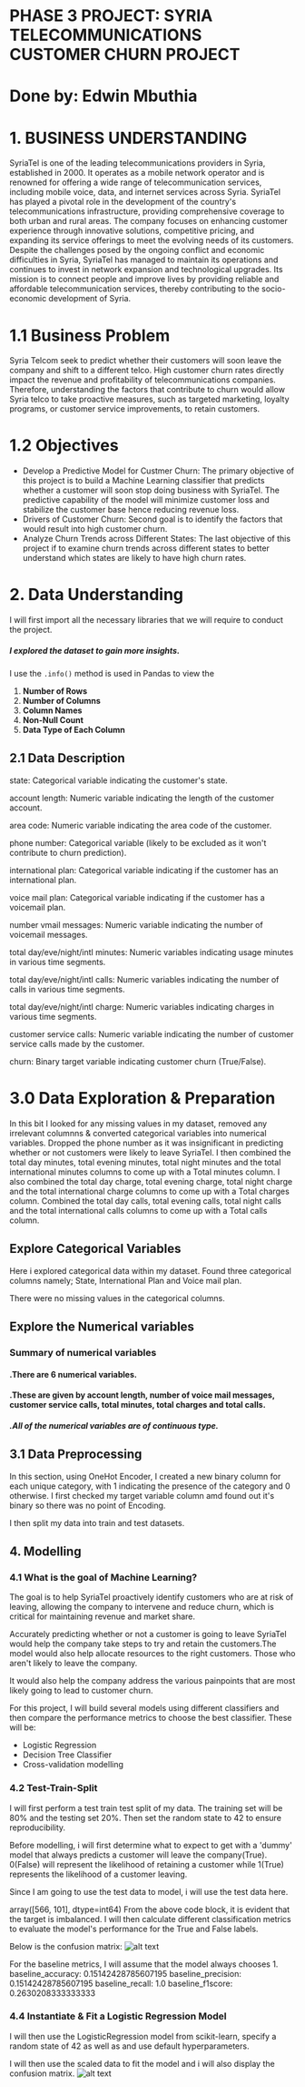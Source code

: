 # PHASE 3 PROJECT: SYRIA TELECOMMUNICATIONS CUSTOMER CHURN PROJECT
# Done by: Edwin Mbuthia

# 1. BUSINESS UNDERSTANDING
SyriaTel is one of the leading telecommunications providers in Syria, established in 2000. It operates as a mobile network operator and is renowned for offering a wide range of telecommunication services, including mobile voice, data, and internet services across Syria. SyriaTel has played a pivotal role in the development of the country's telecommunications infrastructure, providing comprehensive coverage to both urban and rural areas. The company focuses on enhancing customer experience through innovative solutions, competitive pricing, and expanding its service offerings to meet the evolving needs of its customers. Despite the challenges posed by the ongoing conflict and economic difficulties in Syria, SyriaTel has managed to maintain its operations and continues to invest in network expansion and technological upgrades. Its mission is to connect people and improve lives by providing reliable and affordable telecommunication services, thereby contributing to the socio-economic development of Syria.
# 1.1 Business Problem
Syria Telcom seek to predict whether their customers will soon leave the company and shift to a different telco. High customer churn rates directly impact the revenue and profitability of telecommunications companies. Therefore, understanding the factors that contribute to churn  would allow Syria telco to take proactive measures, such as targeted marketing, loyalty programs, or customer service improvements, to retain customers.
# 1.2 Objectives
- Develop a Predictive Model for Custmer Churn: The primary objective of this project is to build a Machine Learning classifier that predicts whether a customer will soon stop doing business with SyriaTel. The predictive capability of the model will minimize customer loss and stabilize the customer base hence reducing revenue loss.
- Drivers of Customer Churn: Second goal is to identify the factors that would result into high customer churn.
- Analyze Churn Trends across Different States: The last objective of this project if to examine churn trends across different states to better understand which states are likely to have high churn rates.

# 2. Data Understanding
I will first import all the necessary libraries that we will require to conduct the project.

##### I explored the dataset to gain more insights.

I use the `.info()` method is used in Pandas to view the
1. **Number of Rows**
2. **Number of Columns**
3. **Column Names**
4. **Non-Null Count**
5. **Data Type of Each Column**

## 2.1 Data Description

state: Categorical variable indicating the customer's state.

account length: Numeric variable indicating the length of the customer account.

area code: Numeric variable indicating the area code of the customer.

phone number: Categorical variable (likely to be excluded as it won't contribute to churn prediction).

international plan: Categorical variable indicating if the customer has an international plan.

voice mail plan: Categorical variable indicating if the customer has a voicemail plan.

number vmail messages: Numeric variable indicating the number of voicemail messages.

total day/eve/night/intl minutes: Numeric variables indicating usage minutes in various time segments.

total day/eve/night/intl calls: Numeric variables indicating the number of calls in various time segments.

total day/eve/night/intl charge: Numeric variables indicating charges in various time segments.

customer service calls: Numeric variable indicating the number of customer service calls made by the customer.

churn: Binary target variable indicating customer churn (True/False).


# 3.0 Data Exploration & Preparation
In this bit I looked for any missing values in my dataset, removed any irrelevant columnns & converted categorical variables into numerical variables.
Dropped the phone number as it was insignificant in predicting whether or not customers were likely to leave SyriaTel.
I then combined the total day minutes, total evening minutes, total night minutes and the total international minutes columns to come up with a Total minutes column. I also combined the total day charge, total evening charge, total night charge and the total international charge columns to come up with a Total charges column. Combined the total day calls, total evening calls, total night calls and the total international calls columns to come up with a Total calls column.

## Explore Categorical Variables
Here i explored categorical data within my dataset. Found three categorical columns namely; State, International Plan and Voice mail plan.

There were no missing values in the categorical columns.

## Explore the Numerical variables
### Summary of numerical variables
#### .There are 6 numerical variables.
#### .These are given by account length, number of voice mail messages, customer service calls, total minutes, total charges and total calls.
##### .All of the numerical variables are of continuous type.

## 3.1 Data Preprocessing
In this section, using OneHot Encoder, I created a new binary column for each unique category, with 1 indicating the presence of the category and 0 otherwise. I first checked my target variable column amd found out it's binary so there was no point of Encoding.

I then split my data into train and test datasets.

## 4. Modelling
### 4.1 What is the goal of Machine Learning?
The goal is to help SyriaTel proactively identify customers who are at risk of leaving, allowing the company to intervene and reduce churn, which is critical for maintaining revenue and market share.

Accurately predicting whether or not a customer is going to leave SyriaTel would help the company take steps to try and retain the customers.The model would also help allocate resources to the right customers. Those who aren't likely to leave the company.

It would also help the company address the various painpoints that are most likely going to lead to customer churn.

For this project, I will build several models using different classifiers and then compare the performance metrics to choose the best classifier. These will be:

- Logistic Regression
- Decision Tree Classifier
- Cross-validation modelling

### 4.2 Test-Train-Split
I will first perform a test train test split of my data. The training set will be 80% and the testing set 20%. Then set the random state to 42 to ensure reproducibility.

Before modelling, i will first determine what to expect to get with a 'dummy' model that always predicts a customer will leave the company(True).
0(False) will represent the likelihood of retaining a customer while 1(True) represents the likelihood of a customer leaving.

Since I am going to use the test data to model, i will use the test data here.

array([566, 101], dtype=int64)
From the above code block, it is evident that the target is imbalanced. I will then calculate different classification metrics to evaluate the model's performance for the True and False labels.

Below is the confusion matrix: 
![alt text](image.png)

For the baseline metrics, I will assume that the model always chooses 1.
baseline_accuracy: 0.15142428785607195
baseline_precision: 0.15142428785607195
baseline_recall: 1.0
baseline_f1score: 0.2630208333333333

### 4.4 Instantiate & Fit a Logistic Regression Model

I will then use the LogisticRegression model from scikit-learn, specify a random state of 42 as well as and use default hyperparameters.

I will then use the scaled data to fit the model and i will also display the confusion matrix.
![alt text](image-1.png)
